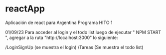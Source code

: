 # reactApp
Aplicación de react para Argentina Programa HITO 1

01/09/23 Para acceder al login y el todo list luego de ejecutar " NPM START ", agregar  a la ruta "http://localhost:3000" lo siguiente:

/LoginSignUp (se muestra el login)
/Tareas      (Se muestra  el todo list)
